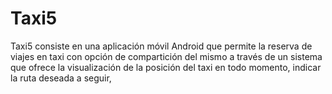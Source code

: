 # Taxi5

Taxi5 consiste en una aplicación móvil Android que permite la reserva de viajes en taxi con opción de compartición del mismo a través de un sistema que ofrece la visualización de la posición del taxi en todo momento, indicar la ruta deseada a seguir,